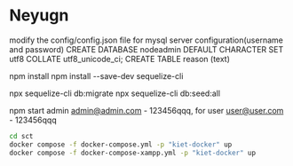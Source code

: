 # Neyugn

modify the config/config.json file for mysql server configuration(username and password)
CREATE DATABASE nodeadmin DEFAULT CHARACTER SET utf8 COLLATE utf8_unicode_ci;
CREATE TABLE reason (text)

npm install
npm install --save-dev sequelize-cli

npx sequelize-cli db:migrate
npx sequelize-cli db:seed:all

npm start
 admin admin@admin.com - 123456qqq, for user user@user.com - 123456qqq


```sh
cd sct
docker compose -f docker-compose.yml -p "kiet-docker" up
docker compose -f docker-compose-xampp.yml -p "kiet-docker" up